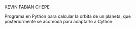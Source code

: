 KEVIN FABIAN CHEPE

Programa en Python para calcular la orbita de un planeta, que posteriormente se acomoda para adaptarlo a Cython
